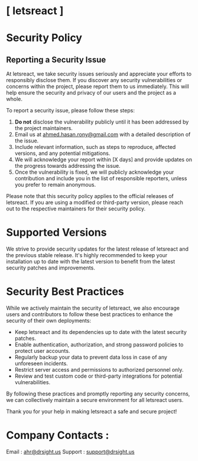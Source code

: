 # [ letsreact ]

# Security Policy

## Reporting a Security Issue

At letsreact, we take security issues seriously and appreciate your efforts to responsibly disclose them. If you discover any security vulnerabilities or concerns within the project, please report them to us immediately. This will help ensure the security and privacy of our users and the project as a whole.

To report a security issue, please follow these steps:

1. **Do not** disclose the vulnerability publicly until it has been addressed by the project maintainers.
2. Email us at [ahmed.hasan.rony@gmail.com](mailto:ahmed.hasan.rony@gmail.com) with a detailed description of the issue.
3. Include relevant information, such as steps to reproduce, affected versions, and any potential mitigations.
4. We will acknowledge your report within [X days] and provide updates on the progress towards addressing the issue.
5. Once the vulnerability is fixed, we will publicly acknowledge your contribution and include you in the list of responsible reporters, unless you prefer to remain anonymous.

Please note that this security policy applies to the official releases of letsreact. If you are using a modified or third-party version, please reach out to the respective maintainers for their security policy.

# Supported Versions

We strive to provide security updates for the latest release of letsreact and the previous stable release. It's highly recommended to keep your installation up to date with the latest version to benefit from the latest security patches and improvements.

# Security Best Practices

While we actively maintain the security of letsreact, we also encourage users and contributors to follow these best practices to enhance the security of their own deployments:

- Keep letsreact and its dependencies up to date with the latest security patches.
- Enable authentication, authorization, and strong password policies to protect user accounts.
- Regularly backup your data to prevent data loss in case of any unforeseen incidents.
- Restrict server access and permissions to authorized personnel only.
- Review and test custom code or third-party integrations for potential vulnerabilities.

By following these practices and promptly reporting any security concerns, we can collectively maintain a secure environment for all letsreact users.

Thank you for your help in making letsreact a safe and secure project!

# Company Contacts : 
Email : [ahr@drsight.us](mailto:ahr@drsight.us)
Support : [support@drsight.us](mailto:support@drsight.us)


